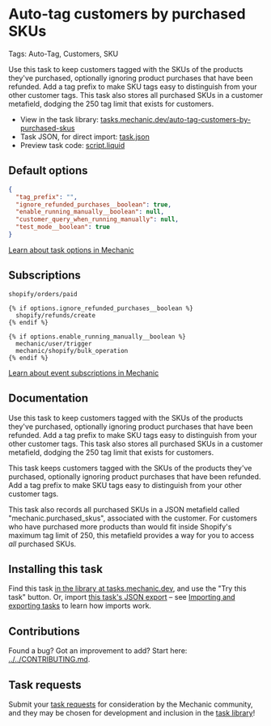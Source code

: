 # Auto-tag customers by purchased SKUs

Tags: Auto-Tag, Customers, SKU

Use this task to keep customers tagged with the SKUs of the products they've purchased, optionally ignoring product purchases that have been refunded. Add a tag prefix to make SKU tags easy to distinguish from your other customer tags. This task also stores all purchased SKUs in a customer metafield, dodging the 250 tag limit that exists for customers.

* View in the task library: [tasks.mechanic.dev/auto-tag-customers-by-purchased-skus](https://tasks.mechanic.dev/auto-tag-customers-by-purchased-skus)
* Task JSON, for direct import: [task.json](../../tasks/auto-tag-customers-by-purchased-skus.json)
* Preview task code: [script.liquid](./script.liquid)

## Default options

```json
{
  "tag_prefix": "",
  "ignore_refunded_purchases__boolean": true,
  "enable_running_manually__boolean": null,
  "customer_query_when_running_manually": null,
  "test_mode__boolean": true
}
```

[Learn about task options in Mechanic](https://learn.mechanic.dev/core/tasks/options)

## Subscriptions

```liquid
shopify/orders/paid

{% if options.ignore_refunded_purchases__boolean %}
  shopify/refunds/create
{% endif %}

{% if options.enable_running_manually__boolean %}
  mechanic/user/trigger
  mechanic/shopify/bulk_operation
{% endif %}
```

[Learn about event subscriptions in Mechanic](https://learn.mechanic.dev/core/tasks/subscriptions)

## Documentation

Use this task to keep customers tagged with the SKUs of the products they've purchased, optionally ignoring product purchases that have been refunded. Add a tag prefix to make SKU tags easy to distinguish from your other customer tags. This task also stores all purchased SKUs in a customer metafield, dodging the 250 tag limit that exists for customers.

This task keeps customers tagged with the SKUs of the products they've purchased, optionally ignoring product purchases that have been refunded. Add a tag prefix to make SKU tags easy to distinguish from your other customer tags.

This task also records all purchased SKUs in a JSON metafield called "mechanic.purchased_skus", associated with the customer. For customers who have purchased more products than would fit inside Shopify's maximum tag limit of 250, this metafield provides a way for you to access _all_ purchased SKUs.

## Installing this task

Find this task [in the library at tasks.mechanic.dev](https://tasks.mechanic.dev/auto-tag-customers-by-purchased-skus), and use the "Try this task" button. Or, import [this task's JSON export](../../tasks/auto-tag-customers-by-purchased-skus.json) – see [Importing and exporting tasks](https://learn.mechanic.dev/core/tasks/import-and-export) to learn how imports work.

## Contributions

Found a bug? Got an improvement to add? Start here: [../../CONTRIBUTING.md](../../CONTRIBUTING.md).

## Task requests

Submit your [task requests](https://mechanic.canny.io/task-requests) for consideration by the Mechanic community, and they may be chosen for development and inclusion in the [task library](https://tasks.mechanic.dev/)!
